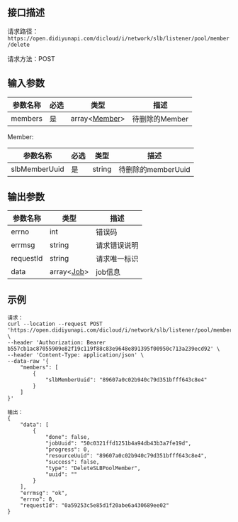 ## 接口描述

请求路径：`https://open.didiyunapi.com/dicloud/i/network/slb/listener/pool/member/delete`

请求方法：POST

## 输入参数

| 参数名称 | 必选 | 类型             | 描述           |
| -------- | ---- | ---------------- | -------------- |
| members  | 是   | array<[Member](#Member)> | 待删除的Member |

<span id="Member"></span>
Member:

| 参数名称      | 必选 | 类型   | 描述               |
| ------------- | ---- | ------ | ------------------ |
| slbMemberUuid | 是   | string | 待删除的memberUuid |

## 输出参数

| 参数名称  | 类型                                                         | 描述         |
| --------- | ------------------------------------------------------------ | ------------ |
| errno     | int                                                          | 错误码       |
| errmsg    | string                                                       | 请求错误说明 |
| requestId | string                                                       | 请求唯一标识 |
| data      | array<[Job](/static/docs-content/products/通用响应结构.md#Job)> | job信息      |

## 示例

```
请求：
curl --location --request POST 'https://open.didiyunapi.com/dicloud/i/network/slb/listener/pool/member/delete' \
--header 'Authorization: Bearer b557cb1ac87055909e82f19c119f88c83e9648e891395f00950c713a239ecd92' \
--header 'Content-Type: application/json' \
--data-raw '{
    "members": [
        {
            "slbMemberUuid": "89607a0c02b940c79d351bfff643c8e4"
        }
    ]
}'

输出：
{
    "data": [
        {
            "done": false,
            "jobUuid": "50c0321ffd1251b4a94db43b3a7fe19d",
            "progress": 0,
            "resourceUuid": "89607a0c02b940c79d351bfff643c8e4",
            "success": false,
            "type": "DeleteSLBPoolMember",
            "uuid": ""
        }
    ],
    "errmsg": "ok",
    "errno": 0,
    "requestId": "0a59253c5e85d1f20abe6a430689ee02"
}
```

